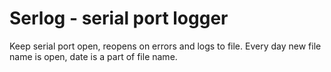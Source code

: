 # Serlog - serial port logger

Keep serial port open, reopens on errors and logs to file.
Every day new file name is open, date is a part of file name.
